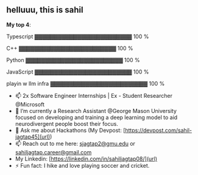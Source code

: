 ## helluuu, this is sahil

**My top 4**:

Typescript          ▓▓▓▓▓▓▓▓▓▓▓▓▓▓▓▓▓▓▓▓▓▓▓▓▓  100 % 

C++                 ▓▓▓▓▓▓▓▓▓▓▓▓▓▓▓▓▓▓▓▓▓▓▓▓▓  100 % 

Python              ▓▓▓▓▓▓▓▓▓▓▓▓▓▓▓▓▓▓▓▓▓▓▓▓▓  100 % 

JavaScript          ▓▓▓▓▓▓▓▓▓▓▓▓▓▓▓▓▓▓▓▓▓▓▓▓▓  100 % 

playin w llm infra  ▓▓▓▓▓▓▓▓▓▓▓▓▓▓▓▓▓▓▓▓▓▓▓▓▓  100 % 


- 📫 2x Software Engineer Internships | Ex - Student Researcher @Microsoft
- 🔭 I’m currently a Research Assistant @George Mason University focused on developing and training a deep learning model to aid neurodivergent people boost their focus.
- 💬 Ask me about Hackathons (My Devpost: [https://devpost.com/sahil-jagtap45](url))
- 📫 Reach out to me here: [sjagtap2@gmu.edu](url) or [sahiljagtap.career@gmail.com](url)
- My Linkedin: [https://linkedin.com/in/sahiljagtap08/](url)
- ⚡ Fun fact: I hike and love playing soccer and cricket.


